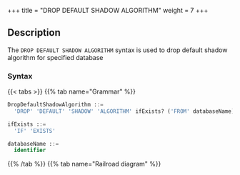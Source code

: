+++
title = "DROP DEFAULT SHADOW ALGORITHM"
weight = 7
+++

## Description

The `DROP DEFAULT SHADOW ALGORITHM` syntax is used to drop default shadow algorithm for specified database

### Syntax

{{< tabs >}}
{{% tab name="Grammar" %}}
```sql
DropDefaultShadowAlgorithm ::=
  'DROP' 'DEFAULT' 'SHADOW' 'ALGORITHM' ifExists? ('FROM' databaseName)?

ifExists ::=
  'IF' 'EXISTS'

databaseName ::=
  identifier
```
{{% /tab %}}
{{% tab name="Railroad diagram" %}}
<iframe frameborder="0" name="diagram" id="diagram" width="100%" height="100%"></iframe>
{{% /tab %}}
{{< /tabs >}}

### Supplement

- When databaseName is not specified, the default is the currently used DATABASE. If DATABASE is not used, No database selected will be prompted;
- `ifExists` clause used for avoid `Default shadow algorithm not exists` error.

### Example

- Drop default shadow algorithm for specified database

```sql
DROP DEFAULT SHADOW ALGORITHM FROM shadow_db;
```

- Drop default shadow algorithm for current database

```sql
DROP DEFAULT SHADOW ALGORITHM;
```

- Drop default shadow algorithm with `ifExists` clause

```sql
DROP DEFAULT SHADOW ALGORITHM IF EXISTS;
```

### Reserved word

`DROP`, `DEFAULT`, `SHODOW`, `ALGORITHM`, `FROM`

### Related links

- [Reserved word](/en/user-manual/shardingsphere-proxy/distsql/syntax/reserved-word/)
